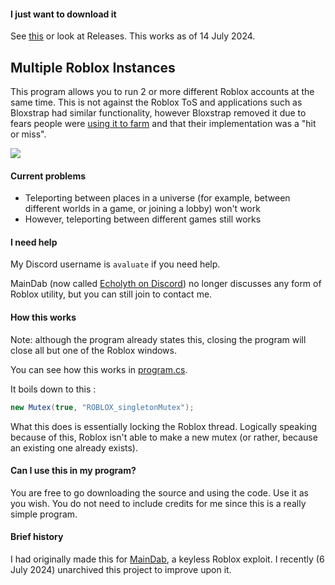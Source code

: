 #### I just want to download it
See [this](https://github.com/Avaluate/MultipleRobloxInstances/releases/tag/V1 "here") or look at Releases. This works as of 14 July 2024.

## Multiple Roblox Instances
This program allows you to run 2 or more different Roblox accounts at the same time. This is not against the Roblox ToS and applications such as Bloxstrap had similar functionality, however Bloxstrap removed it due to fears people were [using it to farm](https://github.com/pizzaboxer/bloxstrap/wiki/Plans-to-remove-multi%E2%80%90instance-launching-from-Bloxstrap) and that their implementation was a "hit or miss".

[![](https://i.imgur.com/el2EOj2.png)](https://i.imgur.com/el2EOj2.png)

#### Current problems
- Teleporting between places in a universe (for example, between different worlds in a game, or joining a lobby) won't work
- However, teleporting between different games still works

#### I need help
My Discord username is `avaluate` if you need help. 

MainDab (now called [Echolyth on Discord](https://dsc.gg/echolyth)) no longer discusses any form of Roblox utility, but you can still join to contact me.

#### How this works
Note: although the program already states this, closing the program will close all but one of the Roblox windows.

You can see how this works in [program.cs](https://github.com/MainDabRblx/MultipleRobloxInstances/blob/main/Program.cs "program.cs"). 

It boils down to this :
```csharp
new Mutex(true, "ROBLOX_singletonMutex");
```

What this does is essentially locking the Roblox thread. Logically speaking because of this, Roblox isn't able to make a new mutex (or rather, because an existing one already exists). 

#### Can I use this in my program?
You are free to go downloading the source and using the code. Use it as you wish. You do not need to include credits for me since this is a really simple program.

#### Brief history
I had originally made this for [MainDab](https://github.com/Avaluate/MainDab "MainDab"), a keyless Roblox exploit. I recently (6 July 2024) unarchived this project to improve upon it.
